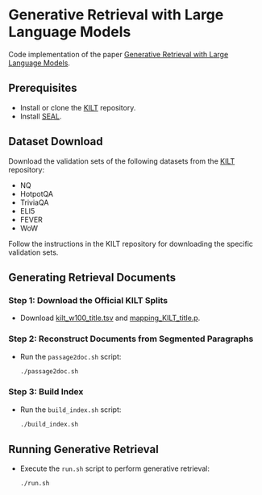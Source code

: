 # Generative Retrieval with Large Language Models

Code implementation of the paper [Generative Retrieval with Large Language Models](https://arxiv.org/abs/2402.17010).

## Prerequisites

- Install or clone the [KILT](https://github.com/facebookresearch/KILT) repository.
- Install [SEAL](https://github.com/facebookresearch/SEAL).

## Dataset Download

Download the validation sets of the following datasets from the [KILT](https://github.com/facebookresearch/KILT) repository:
- NQ
- HotpotQA
- TriviaQA
- ELI5
- FEVER
- WoW

Follow the instructions in the KILT repository for downloading the specific validation sets.

## Generating Retrieval Documents

### Step 1: Download the Official KILT Splits

- Download [kilt_w100_title.tsv](http://dl.fbaipublicfiles.com/KILT/kilt_w100_title.tsv) and [mapping_KILT_title.p](http://dl.fbaipublicfiles.com/KILT/mapping_KILT_title.p).

### Step 2: Reconstruct Documents from Segmented Paragraphs

- Run the `passage2doc.sh` script:
  ```sh
  ./passage2doc.sh
  ```

### Step 3: Build Index

- Run the `build_index.sh` script:
  ```sh
  ./build_index.sh
  ```

## Running Generative Retrieval

- Execute the `run.sh` script to perform generative retrieval:
  ```sh
  ./run.sh
  ```
